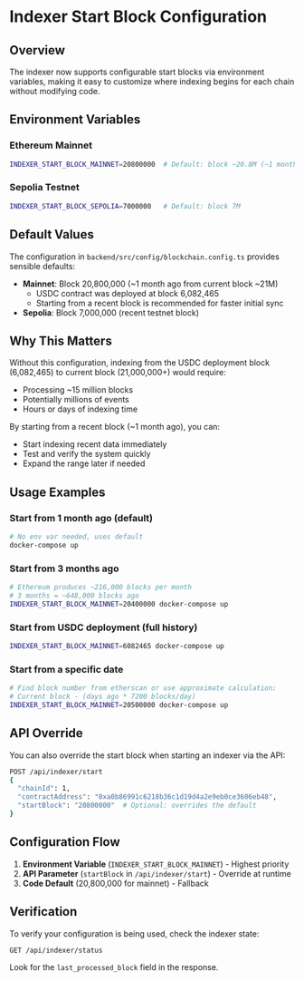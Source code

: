 # Indexer Start Block Configuration

## Overview

The indexer now supports configurable start blocks via environment variables, making it easy to customize where indexing begins for each chain without modifying code.

## Environment Variables

### Ethereum Mainnet

```bash
INDEXER_START_BLOCK_MAINNET=20800000  # Default: block ~20.8M (~1 month ago)
```

### Sepolia Testnet

```bash
INDEXER_START_BLOCK_SEPOLIA=7000000   # Default: block 7M
```

## Default Values

The configuration in `backend/src/config/blockchain.config.ts` provides sensible defaults:

- **Mainnet**: Block 20,800,000 (~1 month ago from current block ~21M)
  - USDC contract was deployed at block 6,082,465
  - Starting from a recent block is recommended for faster initial sync
- **Sepolia**: Block 7,000,000 (recent testnet block)

## Why This Matters

Without this configuration, indexing from the USDC deployment block (6,082,465) to current block (21,000,000+) would require:

- Processing ~15 million blocks
- Potentially millions of events
- Hours or days of indexing time

By starting from a recent block (~1 month ago), you can:

- Start indexing recent data immediately
- Test and verify the system quickly
- Expand the range later if needed

## Usage Examples

### Start from 1 month ago (default)

```bash
# No env var needed, uses default
docker-compose up
```

### Start from 3 months ago

```bash
# Ethereum produces ~216,000 blocks per month
# 3 months = ~648,000 blocks ago
INDEXER_START_BLOCK_MAINNET=20400000 docker-compose up
```

### Start from USDC deployment (full history)

```bash
INDEXER_START_BLOCK_MAINNET=6082465 docker-compose up
```

### Start from a specific date

```bash
# Find block number from etherscan or use approximate calculation:
# Current block - (days ago * 7200 blocks/day)
INDEXER_START_BLOCK_MAINNET=20500000 docker-compose up
```

## API Override

You can also override the start block when starting an indexer via the API:

```bash
POST /api/indexer/start
{
  "chainId": 1,
  "contractAddress": "0xa0b86991c6218b36c1d19d4a2e9eb0ce3606eb48",
  "startBlock": "20800000"  # Optional: overrides the default
}
```

## Configuration Flow

1. **Environment Variable** (`INDEXER_START_BLOCK_MAINNET`) - Highest priority
2. **API Parameter** (`startBlock` in `/api/indexer/start`) - Override at runtime
3. **Code Default** (20,800,000 for mainnet) - Fallback

## Verification

To verify your configuration is being used, check the indexer state:

```bash
GET /api/indexer/status
```

Look for the `last_processed_block` field in the response.
